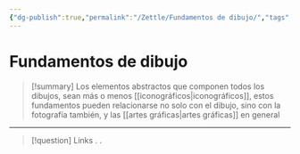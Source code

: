```yaml
---
{"dg-publish":true,"permalink":"/Zettle/Fundamentos de dibujo/","tags":["Idea",""],"created":"2023-08-31T12:30:47.500-05:00","updated":"2023-09-08T19:36:16.455-05:00"}
---
```



#  Fundamentos de dibujo

> [!summary] 
> Los elementos abstractos que componen todos los dibujos, sean más o menos [[iconográficos\|iconográficos]], estos fundamentos pueden relacionarse no solo con el dibujo, sino con la fotografía también, y las [[artes gráficas\|artes gráficas]] en general

- - - 
> [!question] Links
> .
> .


